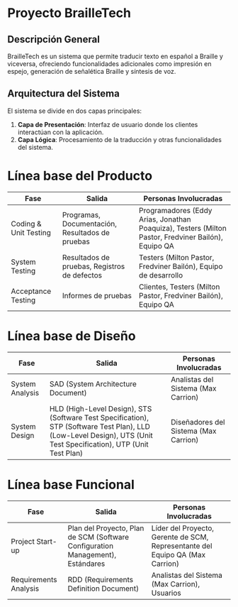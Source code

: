 # Proyecto BrailleTech

## Descripción General
BrailleTech es un sistema que permite traducir texto en español a Braille y viceversa, ofreciendo funcionalidades adicionales como impresión en espejo, generación de señalética Braille y síntesis de voz.

## Arquitectura del Sistema
El sistema se divide en dos capas principales:
1. **Capa de Presentación**: Interfaz de usuario donde los clientes interactúan con la aplicación.
2. **Capa Lógica**: Procesamiento de la traducción y otras funcionalidades del sistema.

# Línea base del Producto

| Fase                | Salida                                             | Personas Involucradas                                    |
|---------------------|----------------------------------------------------|---------------------------------------------------------|
| Coding & Unit Testing | Programas, Documentación, Resultados de pruebas   | Programadores (Eddy Arias, Jonathan Poaquiza), Testers (Milton Pastor, Fredviner Bailón), Equipo QA |
| System Testing      | Resultados de pruebas, Registros de defectos       | Testers (Milton Pastor, Fredviner Bailón), Equipo de desarrollo      |
| Acceptance Testing  | Informes de pruebas                                | Clientes, Testers (Milton Pastor, Fredviner Bailón), Equipo QA       |

# Línea base de Diseño

| Fase                | Salida                                             | Personas Involucradas                                    |
|---------------------|----------------------------------------------------|---------------------------------------------------------|
| System Analysis     | SAD (System Architecture Document)                 | Analistas del Sistema (Max Carrion)                      |
| System Design       | HLD (High-Level Design), STS (Software Test Specification), STP (Software Test Plan), LLD (Low-Level Design), UTS (Unit Test Specification), UTP (Unit Test Plan) | Diseñadores del Sistema (Max Carrion)                    |

# Línea base Funcional

| Fase                | Salida                                             | Personas Involucradas                                    |
|---------------------|----------------------------------------------------|---------------------------------------------------------|
| Project Start-up    | Plan del Proyecto, Plan de SCM (Software Configuration Management), Estándares | Líder del Proyecto, Gerente de SCM, Representante del Equipo QA (Max Carrion) |
| Requirements Analysis | RDD (Requirements Definition Document)           | Analistas del Sistema (Max Carrion), Usuarios            |

